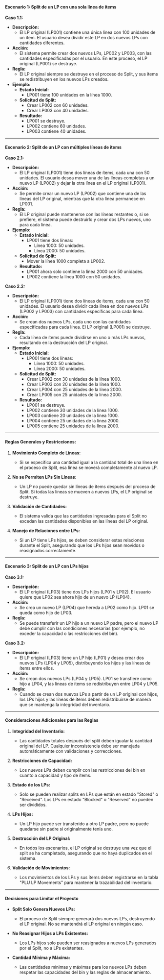 #### Escenario 1: Split de un LP con una sola línea de ítems

**Caso 1.1:**

- **Descripción:**
  - El LP original (LP001) contiene una única línea con 100 unidades de un ítem. El usuario desea dividir este LP en dos nuevos LPs con cantidades diferentes.
- **Acción:**
  - El sistema permite crear dos nuevos LPs, LP002 y LP003, con las cantidades especificadas por el usuario. En este proceso, el LP original (LP001) se destruye.
- **Regla:**
  - El LP original siempre se destruye en el proceso de Split, y sus ítems se redistribuyen en los nuevos LPs creados.
- **Ejemplo:**
  - **Estado Inicial:**
    - LP001 tiene 100 unidades en la línea 1000.
  - **Solicitud de Split:**
    - Crear LP002 con 60 unidades.
    - Crear LP003 con 40 unidades.
  - **Resultado:**
    - LP001 se destruye.
    - LP002 contiene 60 unidades.
    - LP003 contiene 40 unidades.

---

#### Escenario 2: Split de un LP con múltiples líneas de ítems

**Caso 2.1:**

- **Descripción:**
  - El LP original (LP001) tiene dos líneas de ítems, cada una con 50 unidades. El usuario desea mover una de las líneas completas a un nuevo LP (LP002) y dejar la otra línea en el LP original (LP001).
- **Acción:**
  - Se permite crear un nuevo LP (LP002) que contiene una de las líneas del LP original, mientras que la otra línea permanece en LP001.
- **Regla:**
  - El LP original puede mantenerse con las líneas restantes o, si se prefiere, el sistema puede destruirlo y crear dos LPs nuevos, uno para cada línea.
- **Ejemplo:**
  - **Estado Inicial:**
    - LP001 tiene dos líneas:
      - Línea 1000: 50 unidades.
      - Línea 2000: 50 unidades.
  - **Solicitud de Split:**
    - Mover la línea 1000 completa a LP002.
  - **Resultado:**
    - LP001 ahora solo contiene la línea 2000 con 50 unidades.
    - LP002 contiene la línea 1000 con 50 unidades.

**Caso 2.2:**

- **Descripción:**
  - El LP original (LP001) tiene dos líneas de ítems, cada una con 50 unidades. El usuario desea dividir cada línea en dos nuevos LPs (LP002 y LP003) con cantidades específicas para cada línea.
- **Acción:**
  - Se crean dos nuevos LPs, cada uno con las cantidades especificadas para cada línea. El LP original (LP001) se destruye.
- **Regla:**
  - Cada línea de ítems puede dividirse en uno o más LPs nuevos, resultando en la destrucción del LP original.
- **Ejemplo:**
  - **Estado Inicial:**
    - LP001 tiene dos líneas:
      - Línea 1000: 50 unidades.
      - Línea 2000: 50 unidades.
  - **Solicitud de Split:**
    - Crear LP002 con 30 unidades de la línea 1000.
    - Crear LP003 con 20 unidades de la línea 1000.
    - Crear LP004 con 25 unidades de la línea 2000.
    - Crear LP005 con 25 unidades de la línea 2000.
  - **Resultado:**
    - LP001 se destruye.
    - LP002 contiene 30 unidades de la línea 1000.
    - LP003 contiene 20 unidades de la línea 1000.
    - LP004 contiene 25 unidades de la línea 2000.
    - LP005 contiene 25 unidades de la línea 2000.

---

#### Reglas Generales y Restricciones:

1. **Movimiento Completo de Líneas:**
   - Si se especifica una cantidad igual a la cantidad total de una línea en el proceso de Split, esa línea se moverá completamente al nuevo LP.
   
2. **No se Permiten LPs Sin Líneas:**
   - Un LP no puede quedar sin líneas de ítems después del proceso de Split. Si todas las líneas se mueven a nuevos LPs, el LP original se destruye.

3. **Validación de Cantidades:**
   - El sistema valida que las cantidades ingresadas para el Split no excedan las cantidades disponibles en las líneas del LP original.

4. **Manejo de Relaciones entre LPs:**
   - Si un LP tiene LPs hijos, se deben considerar estas relaciones durante el Split, asegurando que los LPs hijos sean movidos o reasignados correctamente.

---

#### Escenario 3: Split de un LP con LPs hijos

**Caso 3.1:**

- **Descripción:**
  - El LP original (LP03) tiene dos LPs hijos (LP01 y LP02). El usuario quiere que LP02 sea ahora hijo de un nuevo LP (LP04).
- **Acción:**
  - Se crea un nuevo LP (LP04) que hereda a LP02 como hijo. LP01 se queda como hijo de LP03.
- **Regla:**
  - Se puede transferir un LP hijo a un nuevo LP padre, pero el nuevo LP debe cumplir con las condiciones necesarias (por ejemplo, no exceder la capacidad o las restricciones del bin).

**Caso 3.2:**

- **Descripción:**
  - El LP original (LP03) tiene un LP hijo (LP01) y desea crear dos nuevos LPs (LP04 y LP05), distribuyendo los hijos y las líneas de ítems entre ellos.
- **Acción:**
  - Se crean dos nuevos LPs (LP04 y LP05). LP01 se transfiere como hijo a LP04, y las líneas de ítems se redistribuyen entre LP04 y LP05.
- **Regla:**
  - Cuando se crean dos nuevos LPs a partir de un LP original con hijos, los LPs hijos y las líneas de ítems deben redistribuirse de manera que se mantenga la integridad del inventario.

---

#### Consideraciones Adicionales para las Reglas

1. **Integridad del Inventario:**
   - Las cantidades totales después del split deben igualar la cantidad original del LP. Cualquier inconsistencia debe ser manejada automáticamente con validaciones y correcciones.
   
2. **Restricciones de Capacidad:**
   - Los nuevos LPs deben cumplir con las restricciones del bin en cuanto a capacidad y tipo de ítems.

3. **Estado de los LPs:**
   - Solo se pueden realizar splits en LPs que están en estado "Stored" o "Received". Los LPs en estado "Blocked" o "Reserved" no pueden ser divididos.

4. **LPs Hijos:**
   - Un LP hijo puede ser transferido a otro LP padre, pero no puede quedarse sin padre si originalmente tenía uno.

5. **Destrucción del LP Original:**
   - En todos los escenarios, el LP original se destruye una vez que el split se ha completado, asegurando que no haya duplicados en el sistema.

6. **Validación de Movimientos:**
   - Los movimientos de los LPs y sus ítems deben registrarse en la tabla "PLU LP Movements" para mantener la trazabilidad del inventario.

---

#### Decisiones para Limitar el Proyecto

- **Split Solo Genera Nuevos LPs:**
  - El proceso de Split siempre generará dos nuevos LPs, destruyendo el LP original. No se mantendrá el LP original en ningún caso.
  
- **No Reasignar Hijos a LPs Existentes:**
  - Los LPs hijos solo pueden ser reasignados a nuevos LPs generados por el Split, no a LPs existentes.

- **Cantidad Mínima y Máxima:**
  - Las cantidades mínimas y máximas para los nuevos LPs deben respetar las capacidades del bin y las reglas de almacenamiento.